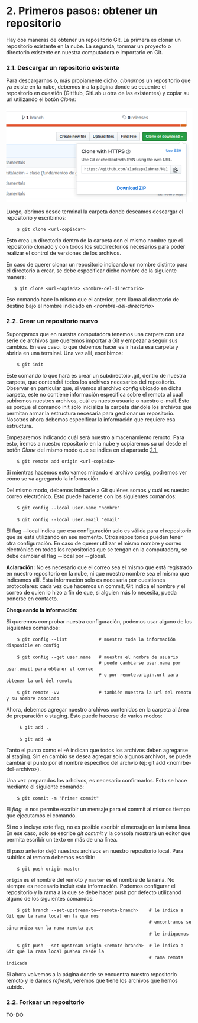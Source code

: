 # 2. Primeros pasos: obtener un repositorio

Hay dos maneras de obtener un repositorio Git. La primera es clonar un repositorio existente en la nube. La segunda, tommar un proyecto o directorio existente en nuestra computadora e importarlo en Git. 

### 2.1. Descargar un repositorio existente

Para descargarnos o, más propiamente dicho, *clonarnos* un repositorio que ya existe en la nube, debemos ir a la página donde se ecuentre el repositorio en cuestión (GitHub, GitLab u otra de las existentes) y copiar su url utilizando el botón _Clone_:

![alt text](./pictures/clone.PNG)

Luego, abrimos desde terminal la carpeta donde deseamos descargar el repositorio y escribimos:

        $ git clone <url-copiada*>

Esto crea un directorio dentro de la carpeta con el mismo nombre que el repositorio clonado y con todos los subdirectorios necesarios para poder realizar el control de versiones de los archivos.

En caso de querer clonar un repositorio indicando un nombre distinto para el directorio a crear, se debe especificar dicho nombre de la siguiente manera:

       $ git clone <url-copiada> <nombre-del-directorio>
        
Ese comando hace lo mismo que el anterior, pero llama al directorio de destino bajo el nombre indicado en _<nombre-del-directorio\>_

### 2.2. Crear un repositorio nuevo

Supongamos que en nuestra computadora tenemos una carpeta con una serie de archivos que queremos importar a Git y empezar a seguir sus cambios. En ese caso, lo que debemos hacer es ir hasta esa carpeta y abrirla en una terminal. Una vez allí, escribimos:

        $ git init
        
Este comando lo que hará es crear un subdirectoio .git, dentro de nuestra carpeta, que contendrá todos los archivos necesarios del repositorio. Observar en particular que, si vamos al archivo _config_ ubicado en dicha carpeta, este no contiene información específica sobre el remoto al cual subiremos nuestros archivos, cuál es nuesto usuario o nuestro e-mail. Esto es porque el comando init solo inicializa la carpeta dándole los archivos que permitan armar la estructura necesaria para gestionar un repositorio. Nosotros ahora debemos especificar la información que requiere esa estructura.

Empezaremos indicando cuál será nuestro almacenamiento remoto. Para esto, iremos a nuestro repositorio en la nube y copiaremos su url desde el botón _Clone_ del mismo modo que se indica en el apartado [2.1.](#2.1.-Descargar-un-repositorio-existente)

        $ git remote add origin <url-copiada>

Si mientras hacemos esto vamos mirando el archivo _config_, podremos ver cómo se va agregando la información.

Del mismo modo, debemos indicarle a Git quiénes somos y cuál es nuestro correo electrónico. Esto puede hacerse con los siguientes comandos:

        $ git config --local user.name "nombre"
        
        $ git config --local user.email "email"
        
El flag --local indica que esa configuración solo es válida para el repositorio que se está utilizando en ese momento. Otros repositorios pueden tener otra configuración. En caso de querer utilizar el mismo nombre y correo electrónico en todos los repositorios que se tengan en la computadora, se debe cambiar el flag --local por --global.

**Aclaración:** No es necesario que el correo sea el mismo que está registrado en nuestro repositorio en la nube, ni que nuestro nombre sea el mismo que indicamos allí. Esta información solo es necesaria por cuestiones protocolares: cada vez que hacemos un commit, Git indica el nombre y el correo de quien lo hizo a fin de que, si alguien más lo necesita, pueda ponerse en contacto.

**Chequeando la información:**

Si queremos comprobar nuestra configuración, podemos usar alguno de los siguientes comandos:

        $ git config --list            # muestra toda la información disponible en config
        
        $ git config --get user.name   # muestra el nombre de usuario
                                       # puede cambiarse user.name por user.email para obtener el correo
                                       # o por remote.origin.url para obtener la url del remoto
                                       
        $ git remote -vv               # también muestra la url del remoto y su nombre asociado

Ahora, debemos agregar nuestro archivos contenidos en la carpeta al área de preparación o staging. Esto puede hacerse de varios modos:
 
         $ git add .
         
         $ git add -A
         
Tanto el punto como el -A indican que todos los archivos deben agregarse al staging. Sin en cambio se desea agregar solo algunos archivos, se puede cambiar el punto por el nombre específico del archvio (ej: git add <nomrbe-del-archivo\>).
    
Una vez preparados los arhcivos, es necesario confirmarlos. Esto se hace mediante el siguiente comando:
 
        $ git commit -m "Primer commit"
         
El _flag_ ```-m``` nos permite escribir un mensaje para el commit al mismos tiempo que ejecutamos el comando.
    
Si no s incluye este flag, no es posible escribir el mensaje en la misma línea. En ese caso, solo se escribe _git commit_ y la consola mostrará un editor que permita escribir un texto en más de una línea.
    

El paso anterior dejó nuestros archivos en nuestro repositorio local. Para subirlos al remoto debemos escribir:
 
        $ git push origin master
         
```origin``` es el nombre del remoto y ```master``` es el nombre de la rama. No siempre es necesario incluir esta información. Podemos configurar el repositorio y la rama a la que se debe hacer push por defecto utilizanod alguno de los siguientes comandos:

        $ git branch --set-upstream-to=<remote-branch>    # le indica a Git que la rama local en la que nos
                                                          # encontramos se sincroniza con la rama remota que 
                                                          # le indiquemos
        
        $ git push --set-upstream origin <remote-branch>  # le indica a Git que la rama local pushea desde la
                                                          # rama remota indicada

    
Si ahora volvemos a la página donde se encuentra nuestro repositorio remoto y le damos _refresh_, veremos que tiene los archivos que hemos subido.

### 2.2. Forkear un repositorio

TO-DO